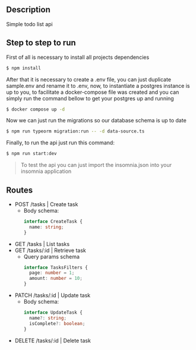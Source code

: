 ## Description

Simple todo list api

## Step to step to run

First of all is necessary to install all projects dependencies

```bash
$ npm install
```

After that it is necessary to create a .env file, you can just duplicate sample.env and rename it to .env, now, to instantiate a postgres instance is up to you, to facilitate a docker-compose file was created and you can simply run the command bellow to get your postgres up and running

```bash
$ docker compose up -d
```

Now we can just run the migrations so our database schema is up to date

```bash
$ npm run typeorm migration:run -- -d data-source.ts
```

Finally, to run the api just run this command:

```bash
$ npm run start:dev
```

> To test the api you can just import the insomnia.json into your insomnia application

## Routes

- POST /tasks | Create task
  - Body schema:
    ```ts
    interface CreateTask {
      name: string;
    }
    ```
- GET /tasks | List tasks
- GET /tasks/:id | Retrieve task
  - Query params schema
    ```ts
    interface TasksFilters {
      page: number = 1;
      amount: number = 10;
    }
    ```
- PATCH /tasks/:id | Update task
  - Body schema:
    ```ts
    interface UpdateTask {
      name?: string;
      isComplete?: boolean;
    }
    ```
- DELETE /tasks/:id | Delete task
